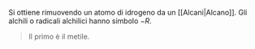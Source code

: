 Si ottiene rimuovendo un atomo di idrogeno da un [[Alcani|Alcano]].
Gli alchili o radicali alchilici hanno simbolo $-R$.

>Il primo è il metile.